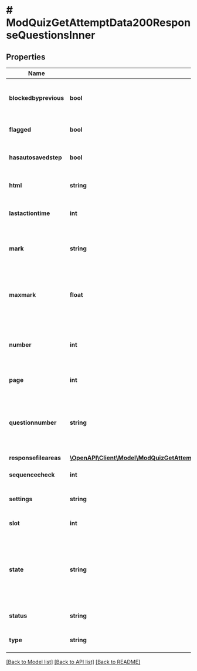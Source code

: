 # # ModQuizGetAttemptData200ResponseQuestionsInner

## Properties

Name | Type | Description | Notes
------------ | ------------- | ------------- | -------------
**blockedbyprevious** | **bool** | whether the question is blocked by the previous question | [optional] [default to null]
**flagged** | **bool** | whether the question is flagged or not | [optional] [default to null]
**hasautosavedstep** | **bool** | whether this question attempt has autosaved data | [optional] [default to null]
**html** | **string** | the question rendered | [optional] [default to 'null']
**lastactiontime** | **int** | the timestamp of the most recent step in this question attempt | [optional] [default to null]
**mark** | **string** | the mark awarded.                     It will be returned only if the user is allowed to see it. | [optional] [default to 'null']
**maxmark** | **float** | the maximum mark possible for this question attempt.                     It will be returned only if the user is allowed to see it. | [optional] [default to null]
**number** | **int** | DO NOT USE. Use questionnumber. Only retained for backwards compatibility. | [optional] [default to null]
**page** | **int** | page of the quiz this question appears on | [optional] [default to null]
**questionnumber** | **string** | The question number to display for this question, e.g. \&quot;7\&quot;, \&quot;i\&quot; or \&quot;Custom-B)\&quot;. | [optional] [default to 'null']
**responsefileareas** | [**\OpenAPI\Client\Model\ModQuizGetAttemptData200ResponseQuestionsInnerResponsefileareasInner[]**](ModQuizGetAttemptData200ResponseQuestionsInnerResponsefileareasInner.md) |  | [optional]
**sequencecheck** | **int** | the number of real steps in this attempt | [optional] [default to null]
**settings** | **string** | Question settings (JSON encoded). | [optional] [default to 'null']
**slot** | **int** | slot number | [optional] [default to null]
**state** | **string** | the state where the question is in.                     It will not be returned if the user cannot see it due to the quiz display correctness settings. | [optional] [default to 'null']
**status** | **string** | current formatted state of the question | [optional] [default to 'null']
**type** | **string** | question type, i.e: multichoice | [optional] [default to 'null']

[[Back to Model list]](../../README.md#models) [[Back to API list]](../../README.md#endpoints) [[Back to README]](../../README.md)
